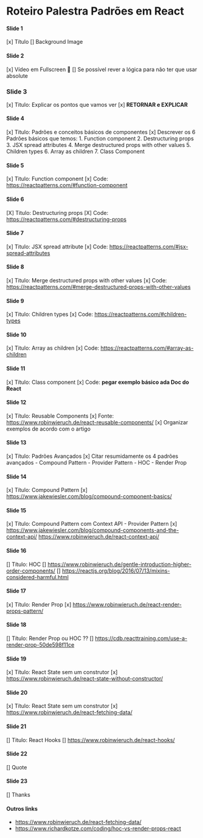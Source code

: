 # Roteiro Palestra Padrões em React

#### Slide 1
  [x] Título
  [] Background Image

#### Slide 2
  [x] Vídeo em Fullscreen :tada:
  [] Se possível rever a lógica para não ter que usar absolute

### Slide 3
  [x] Titulo: Explicar os pontos que vamos ver
  [x] **RETORNAR e EXPLICAR**

#### Slide 4
  [x] Titulo: Padrões e conceitos básicos de componentes
  [x] Descrever os 6 Padrões básicos que temos:
    1. Function component
    2. Destructuring props
    3. JSX spread attributes
    4. Merge destructured props with other values
    5. Children types
    6. Array as children
    7. Class Component

#### Slide 5
  [x] Titulo: Function component
  [x] Code: https://reactpatterns.com/#function-component

#### Slide 6
  [X] Titulo: Destructuring props
  [X] Code: https://reactpatterns.com/#destructuring-props

#### Slide 7
  [x] Titulo: JSX spread attribute
  [x] Code: https://reactpatterns.com/#jsx-spread-attributes

#### Slide 8
  [x] Titulo: Merge destructured props with other values
  [x] Code: https://reactpatterns.com/#merge-destructured-props-with-other-values

#### Slide 9
  [x] Titulo: Children types
  [x] Code: https://reactpatterns.com/#children-types

#### Slide 10
  [x] Titulo: Array as children
  [x] Code: https://reactpatterns.com/#array-as-children

#### Slide 11
  [x] Título: Class component
  [x] Code: **pegar exemplo básico ada Doc do React**

#### Slide 12
  [x] Título: Reusable Components
  [x] Fonte: https://www.robinwieruch.de/react-reusable-components/
  [x] Organizar exemplos de acordo com o artigo

#### Slide 13
  [x] Título: Padrões Avançados
  [x] Citar resumidamente os 4 padrões avançados
    - Compound Pattern
    - Provider Pattern
    - HOC
    - Render Prop

#### Slide 14
  [x] Título: Compound Pattern
  [x] https://www.jakewiesler.com/blog/compound-component-basics/

#### Slide 15
  [x] Título: Compound Pattern com Context API - Provider Pattern
  [x] https://www.jakewiesler.com/blog/compound-components-and-the-context-api/
  https://www.robinwieruch.de/react-context-api/

#### Slide 16
  [] Título: HOC
  [] https://www.robinwieruch.de/gentle-introduction-higher-order-components/
  [] https://reactjs.org/blog/2016/07/13/mixins-considered-harmful.html

#### Slide 17
  [x] Título: Render Prop
  [x] https://www.robinwieruch.de/react-render-props-pattern/

#### Slide 18
  [] Título: Render Prop ou HOC ??
  [] https://cdb.reacttraining.com/use-a-render-prop-50de598f11ce

#### Slide 19
  [x] Título: React State sem um construtor
  [x] https://www.robinwieruch.de/react-state-without-constructor/

#### Slide 20
  [x] Título: React State sem um construtor
  [x] https://www.robinwieruch.de/react-fetching-data/

#### Slide 21
  [] Titulo: React Hooks
  [] https://www.robinwieruch.de/react-hooks/

#### Slide 22
  [] Quote

#### Slide 23
  [] Thanks

#### Outros links
  - https://www.robinwieruch.de/react-fetching-data/
  - https://www.richardkotze.com/coding/hoc-vs-render-props-react
